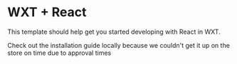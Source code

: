 # WXT + React

This template should help get you started developing with React in WXT.

Check out the installation guide locally because we couldn't get it up on the store on time due to approval times
